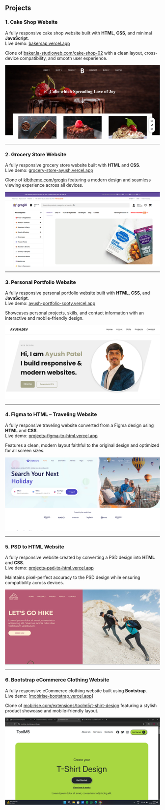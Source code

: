 ## Projects

### 1. Cake Shop Website  
A fully responsive cake shop website built with **HTML**, **CSS**, and minimal **JavaScript**.  
Live demo: [bakersap.vercel.app](https://bakersap.vercel.app/)  

Clone of [baker.la-studioweb.com/cake-shop-02](https://baker.la-studioweb.com/cake-shop-02/) with a clean layout, cross-device compatibility, and smooth user experience.

![Cake Shop Screenshot](Ayush-Portfolio/Cake-shop.png)

---

### 2. Grocery Store Website  
A fully responsive grocery store website built with **HTML** and **CSS**.  
Live demo: [grocery-store-ayush.vercel.app](https://grocery-store-ayush.vercel.app/)  

Clone of [klbtheme.com/grogin](https://klbtheme.com/grogin/) featuring a modern design and seamless viewing experience across all devices.

![Grocery Store Screenshot](Ayush-Portfolio/Grocery-Store.png)

---

### 3. Personal Portfolio Website  
A fully responsive personal portfolio website built with **HTML**, **CSS**, and **JavaScript**.  
Live demo: [ayush-portfolio-sooty.vercel.app](https://ayush-portfolio-sooty.vercel.app/)  

Showcases personal projects, skills, and contact information with an interactive and mobile-friendly design.

![Portfolio Screenshot](Ayush-Portfolio/portfolio.png)

---

### 4. Figma to HTML – Traveling Website  
A fully responsive traveling website converted from a Figma design using **HTML** and **CSS**.  
Live demo: [projects-figma-to-html.vercel.app](https://projects-dte9.vercel.app/)  

Features a clean, modern layout faithful to the original design and optimized for all screen sizes.

![Traveling Website Screenshot](Ayush-Portfolio/FIGMA-To-HTML.png)

---

### 5. PSD to HTML Website  
A fully responsive website created by converting a PSD design into **HTML** and **CSS**.  
Live demo: [projects-psd-to-html.vercel.app](https://projects-9sjb.vercel.app/)  

Maintains pixel-perfect accuracy to the PSD design while ensuring compatibility across devices.

![PSD Website Screenshot](Ayush-Portfolio/PSD-To-HTML.png)

---

### 6. Bootstrap eCommerce Clothing Website  
A fully responsive eCommerce clothing website built using **Bootstrap**.  
Live demo: [[mobirise-bootstrap.vercel.app](https://mobirise-bootstrap.vercel.app/)]  

Clone of [mobirise.com/extensions/toolm5/t-shirt-design](https://mobirise.com/extensions/toolm5/t-shirt-design/) featuring a stylish product showcase and mobile-friendly layout.

![Bootstrap Clothing Website Screenshot](Ayush-Portfolio/Images/Bootstap-website.png)
